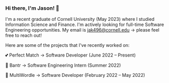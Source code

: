 ### Hi there, I'm Jason! 👋

I'm a recent graduate of Cornell University (May 2023) where I studied Information Science and Finance. I'm actively looking for full-time Software Engineering opportunities. My email is jak496@cornell.edu -> please feel free to reach out!

Here are some of the projects that I've recently worked on:

💕 Perfect Match -> Software Developer (June 2022 – Present)

🚀 Bantr -> Software Engineering Intern (Summer 2022)

🧩 MultiWordle -> Software Developer (February 2022 – May 2022)





<!--
**katzjason/katzjason** is a ✨ _special_ ✨ repository because its `README.md` (this file) appears on your GitHub profile.

Here are some ideas to get you started:

- 🔭 I’m currently working on ...
- 🌱 I’m currently learning ...
- 👯 I’m looking to collaborate on ...
- 🤔 I’m looking for help with ...
- 💬 Ask me about ...
- 📫 How to reach me: ...
- 😄 Pronouns: ...
- ⚡ Fun fact: ...
-->
